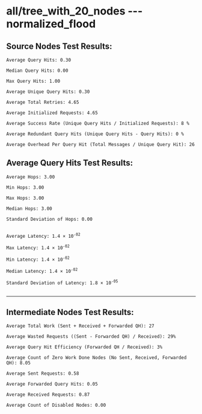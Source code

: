 # all/tree_with_20_nodes --- normalized_flood
## Source Nodes Test Results:
	Average Query Hits: 0.30

	Median Query Hits: 0.00

	Max Query Hits: 1.00

	Average Unique Query Hits: 0.30

	Average Total Retries: 4.65

	Average Initialized Requests: 4.65

	Average Success Rate (Unique Query Hits / Initialized Requests): 8 %

	Average Redundant Query Hits (Unique Query Hits - Query Hits): 0 %

	Average Overhead Per Query Hit (Total Messages / Unique Query Hit): 26



## Average Query Hits Test Results:
<pre><code>Average Hops: 3.00

Min Hops: 3.00

Max Hops: 3.00

Median Hops: 3.00

Standard Deviation of Hops: 0.00


Average Latency: 1.4 × 10<sup>-02</sup>

Max Latency: 1.4 × 10<sup>-02</sup>

Min Latency: 1.4 × 10<sup>-02</sup>

Median Latency: 1.4 × 10<sup>-02</sup>

Standard Deviation of Latency: 1.8 × 10<sup>-05</sup>

</code></pre>

---------------------------------------------
## Intermediate Nodes Test Results:

	Average Total Work (Sent + Received + Forwarded QH): 27

	Average Wasted Requests ((Sent - Forwarded QH) / Received): 29%

	Average Query Hit Efficiency (Forwarded QH / Received): 3%

	Average Count of Zero Work Done Nodes (No Sent, Received, Forwarded QH): 8.05

	Average Sent Requests: 0.58

	Average Forwarded Query Hits: 0.05

	Average Received Requests: 0.87

	Average Count of Disabled Nodes: 0.00

